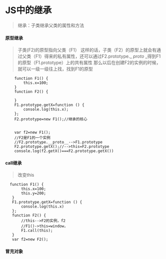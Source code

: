 # JS中的继承

>继承：子类继承父类的属性和方法
#### 原型继承
>子类(F2)的原型指向父类（F1）
>这样的话，子类（F2）的原型上就会有通过父类（F1）得来的私有属性，还可以通过F2.prototype._ _proto_ _得到F1的原型（F1.prototype）上的共有属性
>那么以后在创建F2的实例的时候，就可以一级一级往上找，找到F1的原型
```
    function F1() {
        this.x=100;
    }
    function F2() {

    }
    F1.prototype.getX=function () {
        console.log(this.x);
    };
    F2.prototype=new F1();//继承的核心


    var f2=new F1();
    //F2是F1的一个实例
    //F2.prototype.__proto__-->F1.prototype
    F2.prototype.getX();//-->this=F2.prototype
    console.log(f2.getX()===F2.prototype.getX())
```

#### call继承
>改变this
```
  function F1() {
       this.x=100;
       this.y=200;
   }
   F1.prototype.getX=function () {
       console.log(this.x)
   };
   function F2() {
       //this-->F2的实例，f2
       //F1()->this=window，
       F1.call(this);
   }
   var f2=new F2();
```
#### 冒充对象
>